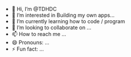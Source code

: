 - 👋 Hi, I’m @TDHDC
- 👀 I’m interested in Building my own apps...
- 🌱 I’m currently learning how to code / program 
- 💞️ I’m looking to collaborate on ...
- 📫 How to reach me ...
- 😄 Pronouns: ...
- ⚡ Fun fact: ...

<!---
TDHDC/TDHDC is a ✨ special ✨ repository because its `README.md` (this file) appears on your GitHub profile.
You can click the Preview link to take a look at your changes.
--->
